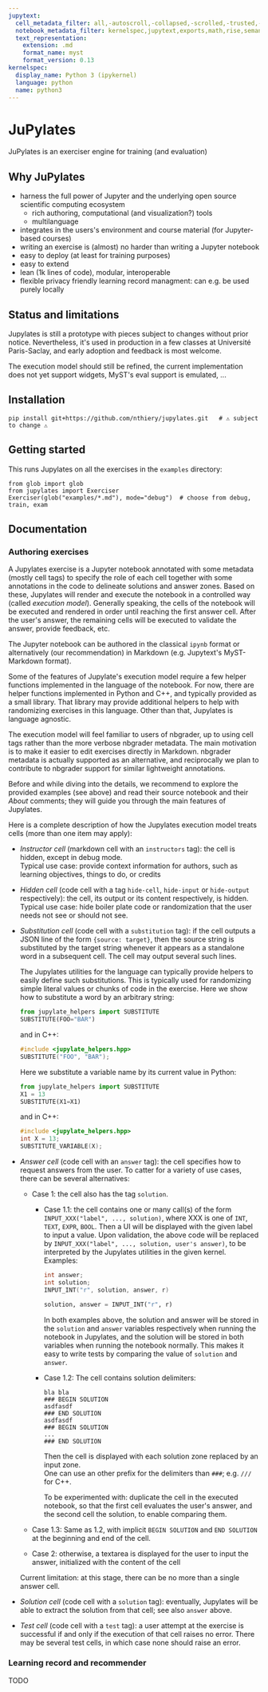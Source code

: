```yaml
---
jupytext:
  cell_metadata_filter: all,-autoscroll,-collapsed,-scrolled,-trusted,-ExecuteTime,-jp-MarkdownHeadingCollapsed,-editable,-deletable
  notebook_metadata_filter: kernelspec,jupytext,exports,math,rise,semantic,-jupytext.text_representation.jupytext_version
  text_representation:
    extension: .md
    format_name: myst
    format_version: 0.13
kernelspec:
  display_name: Python 3 (ipykernel)
  language: python
  name: python3
---
```


# JuPylates

JuPylates is an exerciser engine for training (and evaluation)

## Why JuPylates

- harness the full power of Jupyter and the underlying open source
  scientific computing ecosystem
    - rich authoring, computational (and visualization?) tools
    - multilanguage
- integrates in the users's environment and course material (for Jupyter-based courses)
- writing an exercise is (almost) no harder than writing a Jupyter notebook
- easy to deploy (at least for training purposes)
- easy to extend
- lean (1k lines of code), modular, interoperable
- flexible privacy friendly learning record managment: can e.g. be used purely locally

## Status and limitations

Jupylates is still a prototype with pieces subject to changes without
prior notice. Nevertheless, it's used in production in a few classes
at Université Paris-Saclay, and early adoption and feedback is most
welcome.

The execution model should still be refined, the current
implementation does not yet support widgets, MyST's eval support is
emulated, ...

## Installation

```
pip install git+https://github.com/nthiery/jupylates.git   # ⚠️ subject to change ⚠️
```

## Getting started

This runs Jupylates on all the exercises in the `examples` directory:

```{code-cell}
from glob import glob
from jupylates import Exerciser
Exerciser(glob("examples/*.md"), mode="debug")  # choose from debug, train, exam
```

## Documentation

### Authoring exercises

A Jupylates exercise is a Jupyter notebook annotated with some
metadata (mostly cell tags) to specify the role of each cell together
with some annotations in the code to delineate solutions and answer
zones. Based on these, Jupylates will render and execute the notebook
in a controlled way (called *execution model*). Generally speaking,
the cells of the notebook will be executed and rendered in order until
reaching the first answer cell. After the user's answer, the remaining
cells will be executed to validate the answer, provide feedback, etc.

The Jupyter notebook can be authored in the classical `ipynb` format
or alternatively (our recommendation) in Markdown (e.g. Jupytext's
MyST-Markdown format).

<div class="alert alert-info">

Some of the features of Jupylate's execution model require a few
helper functions implemented in the language of the notebook. For now,
there are helper functions implemented in Python and C++, and
typically provided as a small library. That library may provide
additional helpers to help with randomizing exercises in this
language. Other than that, Jupylates is language agnostic.

</div>

<div class="alert alert-info">

The execution model will feel familiar to users of nbgrader, up to
using cell tags rather than the more verbose nbgrader metadata. The
main motivation is to make it easier to edit exercises directly in
Markdown. nbgrader metadata is actually supported as an alternative,
and reciprocally we plan to contribute to nbgrader support for similar
lightweight annotations.

</div>

<div class="alert alert-primary">

Before and while diving into the details, we recommend to explore the
provided examples (see above) and read their source notebook and their
*About* comments; they will guide you through the main features of
Jupylates.

</div>

Here is a complete description of how the Jupylates execution model
treats cells (more than one item may apply):

-   *Instructor cell* (markdown cell with an `instructors` tag): the
    cell is hidden, except in debug mode.  
    Typical use case: provide context information for authors, such as
    learning objectives, things to do, or credits

-   *Hidden cell* (code cell with a tag `hide-cell`, `hide-input` or
    `hide-output` respectively): the cell, its output
    or its content respectively, is hidden.  
    Typical use case: hide boiler plate code or randomization that the
    user needs not see or should not see.

-   *Substitution cell* (code cell with a `substitution` tag): if the
    cell outputs a JSON line of the form `{source: target}`, then the
    source string is substituted by the target string whenever it
    appears as a standalone word in a subsequent cell. The cell may
    output several such lines.
	
	The Jupylates utilities for the language can typically provide
    helpers to easily define such substitutions. This is typically
    used for randomizing simple literal values or chunks of code in
    the exercise. Here we show how to substitute a word by an
    arbitrary string:
	``` python
	from jupylate_helpers import SUBSTITUTE
	SUBSTITUTE(FOO="BAR")
	```
	and in C++:
	``` c++
	#include <jupylate_helpers.hpp>
	SUBSTITUTE("FOO", "BAR");
	```

    Here we substitute a variable name by its current value in Python:
	``` python
	from jupylate_helpers import SUBSTITUTE
	X1 = 13
	SUBSTITUTE(X1=X1)
	```
	and in C++:
	``` c++
	#include <jupylate_helpers.hpp>
	int X = 13; 
	SUBSTITUTE_VARIABLE(X);
	```

-   *Answer cell* (code cell with an `answer` tag): the cell specifies
    how to request answers from the user. To catter for a variety of
    use cases, there can be several alternatives:
    -   Case 1: the cell also has the tag `solution`.
        -   Case 1.1: the cell contains one or many call(s) of the
            form `INPUT_XXX("label", ..., solution)`, where XXX is one
            of `INT`, `TEXT`, `EXPR`, `BOOL`. Then a UI will be
            displayed with the given label to input a value. Upon
            validation, the above code will be replaced by
            `INPUT_XXX("label", ..., solution, user's answer)`, to be
            interpreted by the Jupylates utilities in the given kernel.  
		    Examples:
            ```c++
            int answer;
            int solution;
            INPUT_INT("r", solution, answer, r)
            ```
            ```python
            solution, answer = INPUT_INT("r", r)
            ```

            In both examples above, the solution and answer will be
			stored in the `solution` and `answer` variables
			respectively when running the notebook in Jupylates, and
			the solution will be stored in both variables when running
			the notebook normally. This makes it easy to write tests
			by comparing the value of `solution` and `answer`.

        -   Case 1.2: The cell contains solution delimiters:
            ```
            bla bla
            ### BEGIN SOLUTION
            asdfasdf
            ### END SOLUTION
            asdfasdf
            ### BEGIN SOLUTION
            ...
            ### END SOLUTION
            ```
            Then the cell is displayed with each solution zone replaced by an input zone.  
            One can use an other prefix for the delimiters than `###`; e.g. `///` for C++.  

            To be experimented with: duplicate the cell in the
            executed notebook, so that the first cell evaluates the
            user's answer, and the second cell the solution, to enable
            comparing them.

       -   Case 1.3: Same as 1.2, with implicit `BEGIN SOLUTION` and
           `END SOLUTION` at the beginning and end of the cell.
        
    -   Case 2: otherwise, a textarea is displayed for the user to
        input the answer, initialized with the content of the cell

    Current limitation: at this stage, there can be no more than a
    single answer cell.


-   *Solution cell* (code cell with a `solution` tag): eventually,
    Jupylates will be able to extract the solution from that cell; see
    also `answer` above.

-   *Test cell* (code cell with a `test` tag): a user attempt at the
    exercise is successful if and only if the execution of that cell
    raises no error. There may be several test cells, in which case
    none should raise an error.

### Learning record and recommender

TODO

<!--
### Demos

A demo is accessible [here](https://jupyter.gitlab.dsi.universite-paris-saclay.fr/jupylates/lab/index.html?path=jupylates_demo.ipynb).
-->
